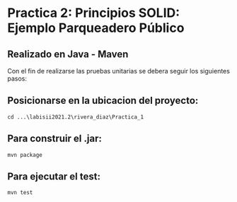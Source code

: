 # Practica 2: Principios SOLID: Ejemplo Parqueadero Público
## Realizado en Java - Maven

Con el fin de realizarse las pruebas unitarias se debera seguir los siguientes pasos:

## Posicionarse en la ubicacion del proyecto: 
```
cd ...\labisii2021.2\rivera_diaz\Practica_1
```
## Para construir el .jar: 
```
mvn package 
```
## Para ejecutar el test: 
```
mvn test
```
